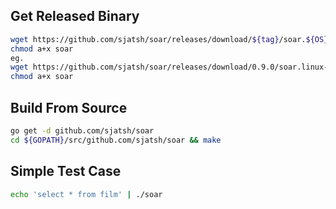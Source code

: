 ## Get Released Binary

```bash
wget https://github.com/sjatsh/soar/releases/download/${tag}/soar.${OS}-amd64 -O soar
chmod a+x soar
eg.
wget https://github.com/sjatsh/soar/releases/download/0.9.0/soar.linux-amd64 -O soar
chmod a+x soar
```

## Build From Source

```bash
go get -d github.com/sjatsh/soar
cd ${GOPATH}/src/github.com/sjatsh/soar && make
```

## Simple Test Case

```bash
echo 'select * from film' | ./soar
```
